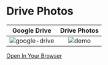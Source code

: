 # Drive Photos

|Google Drive|Drive Photos|
|:---:|:---:|
|![google-drive](https://user-images.githubusercontent.com/6601753/136746033-c91a5fee-9adf-4b70-b5ad-59689ba535c8.gif)|![demo](https://user-images.githubusercontent.com/6601753/136746017-2643ec53-a131-416c-9911-43f4c6bbfa22.gif)||

[Open In Your Browser](https://drivephotos.co/view)
